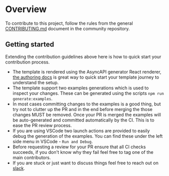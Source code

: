 # Overview
To contribute to this project, follow the rules from the general [CONTRIBUTING.md](https://github.com/asyncapi/.github/blob/master/CONTRIBUTING.md) document in the community repository.

## Getting started
Extending the contribution guidelines above here is how to quick start your contribution process.
* The template is rendered using the AsyncAPI generator React renderer, [the authoring docs](https://github.com/asyncapi/generator/blob/master/docs/react-render-engine.md) is great way to quick start your template journey to understand the setup.
* The template support two examples generations which is used to inspect your changes. These can be generated using the scripts `npm run generate:examples`.
* In most cases committing changes to the examples is a good thing, but try not to clutter up the PR and in the end before merging the those changes MUST be removed. Once your PR is merged the examples will be auto-generated and committed automatically by the CI. This is to ease the PR review process.
* If you are using VSCode two launch actions are provided to easily debug the generation of the examples. You can find these under the left side menu in VSCode - `Run and Debug`.
* Before requesting a review for your PR ensure that all CI checks succeeds, if you don't know why they fail feel free to tag one of the main contributors.
* If you are stuck or just want to discuss things feel free to reach out on [slack](https://www.asyncapi.com/slack-invite).